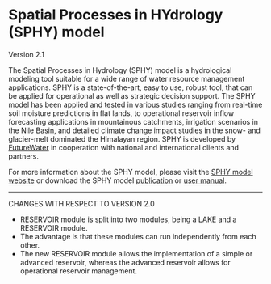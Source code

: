 # Spatial Processes in HYdrology (SPHY) model
Version 2.1

The Spatial Processes in Hydrology (SPHY) model is a hydrological modeling tool suitable for a wide range of water resource management applications. SPHY is a state-of-the-art, easy to use, robust tool, that can be applied for operational as well as strategic decision support. The SPHY model has been applied and tested in various studies ranging from real-time soil moisture predictions in flat lands, to operational reservoir inflow forecasting applications in mountainous catchments, irrigation scenarios in the Nile Basin, and detailed climate change impact studies in the snow- and glacier-melt dominated the Himalayan region. SPHY is developed by <a href="http://www.futurewater.nl" target="_blank">FutureWater</a> in cooperation with national and international clients and partners.

For more information about the SPHY model, please visit the <a href="http://www.sphy-model.org" target="_blank">SPHY model website</a> or download the SPHY model <a href="http://www.geosci-model-dev-discuss.net/8/1687/2015/gmdd-8-1687-2015.pdf" target="_blank">publication</a> or <a href="http://www.futurewater.nl/wp-content/uploads/2014/12/SPHY_manual_final.pdf" target="_blank">user manual</a>.

********************************************************************************
CHANGES WITH RESPECT TO VERSION 2.0

- RESERVOIR module is split into two modules, being a LAKE and a RESERVOIR module. 
- The advantage is that these modules can run independently from each other.
- The new RESERVOIR module allows the implementation of a simple or advanced reservoir, whereas the advanced reservoir allows for operational reservoir management.